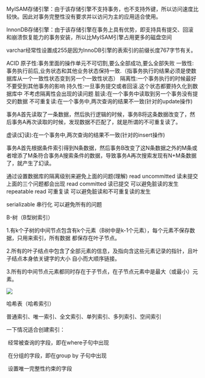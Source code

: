 MyISAM存储引擎：由于该存储引擎不支持事务，也不支持外键，所以访问速度比较快。因此对事务完整性没有要求并以访问为主的应用适合使用。

InnonDB存储引擎：由于该存储引擎在事务上具有优势，即支持具有提交、回滚和崩溃恢复能力的事务安装，所以比MyISAM引擎占用更多的磁盘空间





varchar经常性设置成255是因为InnoDB引擎的表索引的前缀长度767字节有关。



ACID 
原子性:事务里面的操作单元不可切割,要么全部成功,要么全部失败 
一致性:事务执行前后,业务状态和其他业务状态保持一致.（指事务执行的结果必须是使数据库从一个一致性状态变到另一个一致性状态） 
隔离性:一个事务执行的时候最好不要受到其他事务的影响 
持久性:一旦事务提交或者回滚.这个状态都要持久化到数据库中 
不考虑隔离性会出现的读问题 
脏读:在一个事务中读取到另一个事务没有提交的数据 
不可重复读:在一个事务中,两次查询的结果不一致(针对的update操作) 

​	事务A首先读取了一条数据，然后执行逻辑的时候，事务B将这条数据改变了，然后事务A再次读取的时候，发现数据不匹配了，就是所谓的不可重复读了。

虚读(幻读):在一个事务中,两次查询的结果不一致(针对的insert操作) 

​	事务A首先根据条件索引得到N条数据，然后事务B改变了这N条数据之外的M条或者增添了M条符合事务A搜索条件的数据，导致事务A再次搜索发现有N+M条数据了，就产生了幻读。

通过设置数据库的隔离级别来避免上面的问题(理解) 
read uncommitted 读未提交 上面的三个问题都会出现 
read committed 读已提交 可以避免脏读的发生 
repeatable read 可重复读 可以避免脏读和不可重复读的发生 

serializable 串行化 可以避免所有的问题





B-树（B型树索引） 

1.有k个子树的中间节点包含有k个元素（B树中是k-1个元素），每个元素不保存数据，只用来索引，所有数据
都保存在叶子节点。

2.所有的叶子结点中包含了全部元素的信息，及指向含这些元素记录的指针，且叶子结点本身依关键字的大小
自小而大顺序链接。

3.所有的中间节点元素都同时存在于子节点，在子节点元素中是最大（或最小）元素。

![](F:\Operation-notes\数据库\images\B+树.jpg)



  哈希表（哈希索引）

普通索引、唯一索引、全文索引、单列索引、多列索引、空间索引

一下情况适合创建索引：

​	经常被查询的字段，即在where子句中出现

​	在分组的字段，即在group by 子句中出现

​	设置唯一完整性约束的字段